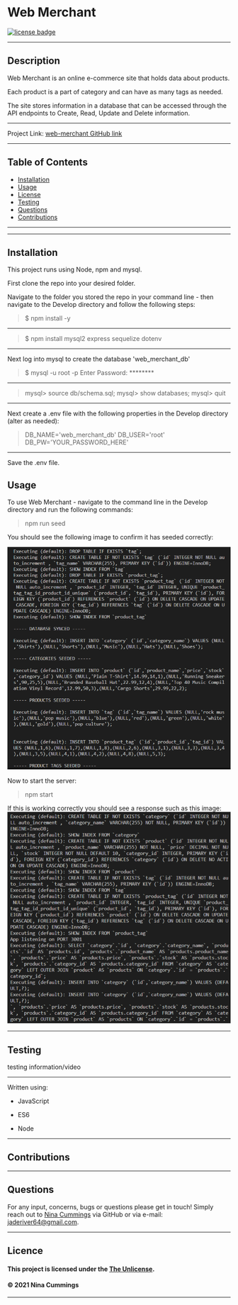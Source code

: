 
# Web Merchant
<a href='https://unlicense.org'><img src='https://img.shields.io/badge/license-The%20Unlicense-9cf' alt='license badge'></a>

---------------------------------------

## Description
Web Merchant is an online e-commerce site that holds data about products.  

Each product is a part of category and can have as many tags as needed.  

The site stores information in a database that can be accessed through the API endpoints to Create, Read, Update and Delete information.

---------------------------------------

Project Link: 
[web-merchant GitHub link](https://github.com/jaderiver62/web-merchant)

---------------------------------------


## Table of Contents
* [Installation](#installation)
* [Usage](#usage)
* [License](#license)
* [Testing](#testing)
* [Questions](#questions)
* [Contributions](#contributions)
---------------------------------------



---------------------------------------

## Installation
This project runs using Node, npm and mysql.

First clone the repo into your desired folder.

Navigate to the folder you stored the repo in your command line - then navigate to the Develop directory and follow the following steps:

>
>$ npm install -y 
>

---------------------------------------

>
>$ npm install mysql2 express sequelize dotenv
>

---------------------------------------

Next log into mysql to create the database 'web_merchant_db'
>
>$ mysql -u root -p
>Enter Password: ********
>

---------------------------------------

>
> mysql> source db/schema.sql;
> mysql> show databases;
> mysql> quit
>

---------------------------------------

Next create a .env file with the following properties in the Develop directory (alter as needed):

>
> DB_NAME='web_merchant_db'
> DB_USER='root'
> DB_PW='YOUR_PASSWORD_HERE'
> 

---------------------------------------

Save the .env file.  

## Usage

To use Web Merchant - navigate to the command line in the Develop directory and run the following commands:

>
> npm run seed
>

You should see the following image to confirm it has seeded correctly:


![Successful Seed Image](./assets/images/WebMerchantSeed.png)

Now to start the server:

>
> npm start
>

If this is working correctly you should see a response such as this image:
![Successful Server Start](./assets/images/ServerResponse.png)

---------------------------------------

## Testing
testing information/video

---------------------------------------

Written using:

                    
* JavaScript
   
* ES6
   
* Node
   

---------------------------------------

## Contributions

                     

---------------------------------------

## Questions

For any input, concerns, bugs or questions please get in touch!  Simply reach out to [Nina Cummings](https://github.com/jaderiver62) via GitHub or via e-mail: jaderiver64@gmail.com.

---------------------------------------

## Licence


#### This project is licensed under the [The Unlicense](https://unlicense.org).
#### &copy; 2021 Nina Cummings

---------------------------------------
    